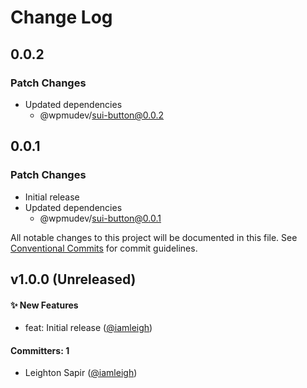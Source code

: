 # Change Log

## 0.0.2

### Patch Changes

- Updated dependencies
  - @wpmudev/sui-button@0.0.2

## 0.0.1

### Patch Changes

- Initial release
- Updated dependencies
  - @wpmudev/sui-button@0.0.1

All notable changes to this project will be documented in this file. See
[Conventional Commits](https://conventionalcommits.org/) for commit guidelines.

## v1.0.0 (Unreleased)

#### ✨ New Features

- feat: Initial release ([@iamleigh](https://github.com/iamleigh))

#### Committers: 1

- Leighton Sapir ([@iamleigh](https://github.com/iamleigh))
